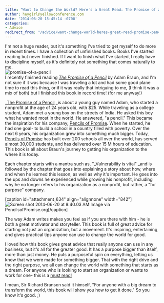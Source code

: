 ```yaml
---
title: "Want to Change the World? Here's a Great Read: The Promise of a Pencil"
author: heygirl@yellowconference.com
date: '2014-06-20 15:45:14 -0700'
categories:
- Advice
redirect_from: "/advice/want-change-world-heres-great-read-promise-pencil/"
---
```


I'm not a huge reader, but it's something I've tried to get myself to do more in recent times. I
have a collection of unfinished books. Books I've started reading but never finished. If I want to
finish what I've started, I really have to discipline myself, as it's definitely not something that
comes naturally to me.\
![promise-of-a-pencil](https://yellow-blog-images.imgix.net/2014/06/promise-of-a-pencil.jpg)\
I recently finished reading
[_The Promise of a Pencil_](http://www.amazon.com/Promise-Pencil-Ordinary-Person-Extraordinary/dp/1476730628/ref=sr_1_1?s=books&ie=UTF8&qid=1403278338&sr=1-1&keywords=promise+of+a+pencil)
by Adam Braun, and I'm not sure if it was because I was traveling a lot and had some good plane time
to read this thing, or if it was really that intriguing to me, (I think it was a mix of both) but I
finished this book in record time! (for me anyway!)

\_[The Promise of a Pencil](http://www.amazon.com/Promise-Pencil-Ordinary-Person-Extraordinary/dp/1476730628/ref=sr_1_1?s=books&ie=UTF8&qid=1403278338&sr=1-1&keywords=promise+of+a+pencil)
_is about a young guy named Adam, who started a nonprofit at the age of 24 years old, with $25\.
While traveling as a college student, Adam met a young boy on the streets of India. He asked this
boy what he wanted most in the world. He answered, "a pencil." This became the inspiration for his
company, [Pencils of Promise](http://pencilsofpromise.org/). When he started, he had one goal- to
build a school in a country filled with poverty. Over the next 6 years, his organization grew into
something much bigger. Today, [Pencils of Promise](http://pencilsofpromise.org/) has built over 200
schools all over the world, has served almost 30,000 students, and has delivered over 15 M hours of
education. This book is all about Braun's journey to getting his organization to the where it is
today.

Each chapter starts with a mantra such as, "_Vulnerability is vital" _and is followed by the chapter
that goes into explaining a story about how, where and when he learned this lesson, as well as why
it's important. He goes into the ups and downs he experienced while growing his nonprofit, including
why he no longer refers to his organization as a nonprofit, but rather, a "for purpose" company.

[caption id="attachment_634" align="alignnone"
width="842"]![Screen shot 2014-06-20 at 8.40.03 AM](https://yellow-blog-images.imgix.net/2014/06/Screen-shot-2014-06-20-at-8.40.03-AM.png)
Image via PencilsofPromise.org[/caption]

The way Adam writes makes you feel as if you are there with him - he is both a great motivator and
storyteller. This book is full of great advice for starting not just an organization, but a
movement. It's inspiring, entertaining, and gives practical tips anyone can use to change the world
for good.

I loved how this book gives great advice that really anyone can use in any business, but it's all
for the greater good. It has a purpose bigger than itself, more than just money. He puts a
purposeful spin on everything, letting us know that we were made for something bigger. That with the
right drive and the right purpose, we all can change the world with something that starts as a
dream. For anyone who is looking to start an organization or wants to work for one- this is a
[must read!](http://www.amazon.com/Promise-Pencil-Ordinary-Person-Extraordinary/dp/1476730628/ref=sr_1_1?s=books&ie=UTF8&qid=1403278338&sr=1-1&keywords=promise+of+a+pencil)

I mean, Sir Richard Branson said it himself, "For anyone with a big dream to transform the world,
this book will show you how to get it done." So you know it's good. ;)
